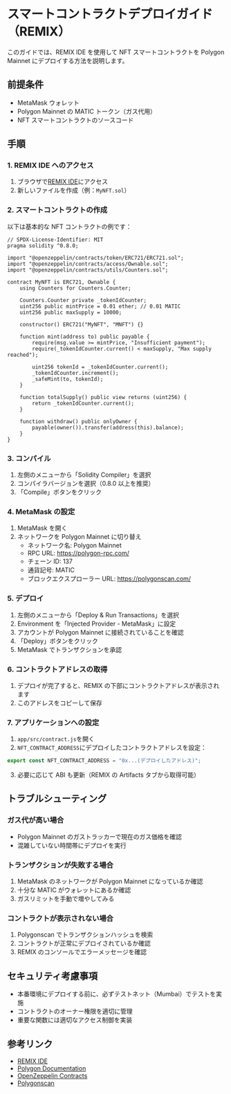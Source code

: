 # スマートコントラクトデプロイガイド（REMIX）

このガイドでは、REMIX IDE を使用して NFT スマートコントラクトを Polygon Mainnet にデプロイする方法を説明します。

## 前提条件

- MetaMask ウォレット
- Polygon Mainnet の MATIC トークン（ガス代用）
- NFT スマートコントラクトのソースコード

## 手順

### 1. REMIX IDE へのアクセス

1. ブラウザで[REMIX IDE](https://remix.ethereum.org)にアクセス
2. 新しいファイルを作成（例：`MyNFT.sol`）

### 2. スマートコントラクトの作成

以下は基本的な NFT コントラクトの例です：

```solidity
// SPDX-License-Identifier: MIT
pragma solidity ^0.8.0;

import "@openzeppelin/contracts/token/ERC721/ERC721.sol";
import "@openzeppelin/contracts/access/Ownable.sol";
import "@openzeppelin/contracts/utils/Counters.sol";

contract MyNFT is ERC721, Ownable {
    using Counters for Counters.Counter;

    Counters.Counter private _tokenIdCounter;
    uint256 public mintPrice = 0.01 ether; // 0.01 MATIC
    uint256 public maxSupply = 10000;

    constructor() ERC721("MyNFT", "MNFT") {}

    function mint(address to) public payable {
        require(msg.value >= mintPrice, "Insufficient payment");
        require(_tokenIdCounter.current() < maxSupply, "Max supply reached");

        uint256 tokenId = _tokenIdCounter.current();
        _tokenIdCounter.increment();
        _safeMint(to, tokenId);
    }

    function totalSupply() public view returns (uint256) {
        return _tokenIdCounter.current();
    }

    function withdraw() public onlyOwner {
        payable(owner()).transfer(address(this).balance);
    }
}
```

### 3. コンパイル

1. 左側のメニューから「Solidity Compiler」を選択
2. コンパイラバージョンを選択（0.8.0 以上を推奨）
3. 「Compile」ボタンをクリック

### 4. MetaMask の設定

1. MetaMask を開く
2. ネットワークを Polygon Mainnet に切り替え
   - ネットワーク名: Polygon Mainnet
   - RPC URL: https://polygon-rpc.com/
   - チェーン ID: 137
   - 通貨記号: MATIC
   - ブロックエクスプローラー URL: https://polygonscan.com/

### 5. デプロイ

1. 左側のメニューから「Deploy & Run Transactions」を選択
2. Environment を「Injected Provider - MetaMask」に設定
3. アカウントが Polygon Mainnet に接続されていることを確認
4. 「Deploy」ボタンをクリック
5. MetaMask でトランザクションを承認

### 6. コントラクトアドレスの取得

1. デプロイが完了すると、REMIX の下部にコントラクトアドレスが表示されます
2. このアドレスをコピーして保存

### 7. アプリケーションへの設定

1. `app/src/contract.js`を開く
2. `NFT_CONTRACT_ADDRESS`にデプロイしたコントラクトアドレスを設定：

```javascript
export const NFT_CONTRACT_ADDRESS = "0x...(デプロイしたアドレス)";
```

3. 必要に応じて ABI も更新（REMIX の Artifacts タブから取得可能）

## トラブルシューティング

### ガス代が高い場合

- Polygon Mainnet のガストラッカーで現在のガス価格を確認
- 混雑していない時間帯にデプロイを実行

### トランザクションが失敗する場合

1. MetaMask のネットワークが Polygon Mainnet になっているか確認
2. 十分な MATIC がウォレットにあるか確認
3. ガスリミットを手動で増やしてみる

### コントラクトが表示されない場合

1. Polygonscan でトランザクションハッシュを検索
2. コントラクトが正常にデプロイされているか確認
3. REMIX のコンソールでエラーメッセージを確認

## セキュリティ考慮事項

- 本番環境にデプロイする前に、必ずテストネット（Mumbai）でテストを実施
- コントラクトのオーナー権限を適切に管理
- 重要な関数には適切なアクセス制御を実装

## 参考リンク

- [REMIX IDE](https://remix.ethereum.org)
- [Polygon Documentation](https://docs.polygon.technology/)
- [OpenZeppelin Contracts](https://docs.openzeppelin.com/contracts/)
- [Polygonscan](https://polygonscan.com/)

